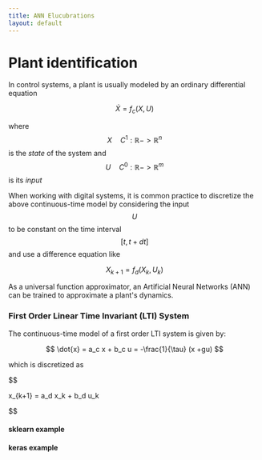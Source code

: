```yaml
---
title: ANN Elucubrations
layout: default
---
```

<script src="https://cdn.mathjax.org/mathjax/latest/MathJax.js?config=TeX-AMS-MML_HTMLorMML" type="text/javascript"></script>

# Plant identification

In control systems, a plant is usually modeled by an ordinary differential equation

$$
\dot{X} = f_c(X, U)
$$

where $$X \quad C^1:\mathbb{R} -> \mathbb{R}^n$$ is the *state* of the system and $$U \quad C^0:\mathbb{R} -> \mathbb{R}^m$$ is its *input*


When working with digital systems, it is common practice to discretize the above continuous-time model by considering the input $$U$$ to be constant on the time interval $$[t, t+dt]$$ and use a difference equation like

$$
X_{k+1} = f_d(X_k, U_k)
$$

As a universal function approximator, an Artificial Neural Networks (ANN) can be trained to approximate a plant's dynamics.


### First Order Linear Time Invariant (LTI) System

The continuous-time model of a first order LTI system is given by:

$$
 \dot{x} = a_c x + b_c u = -\frac{1}{\tau} (x +gu) 
$$

which is discretized as

$$

 x_{k+1} = a_d x_k + b_d u_k

$$


#### sklearn example
[](code)


#### keras example
[](code)

